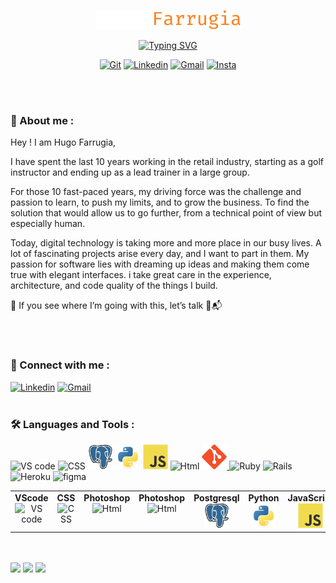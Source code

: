 <p align="center">
  <a href="https://github.com/Farhugz">
    <img src="https://github.com/Farhugz/Farhugz/blob/b24290a1dd8e9387b490962565fea0d30658075b/1342.png" alt="Hugo Farrugia" /></a>
</p>

<p align="center">
<a href="https://git.io/typing-svg"><img src="https://readme-typing-svg.herokuapp.com?font=Fira+Code&size=24&pause=1000&color=F78729&center=true&vCenter=true&width=635&lines=Full-Stack+web+and+app+developer;Always+learning+new+things;Simply+passionate+.+.+." alt="Typing SVG" /></a>
</p>
<p align="center">
  <a href="https://github.com/Farhugz"><img width="32px" alt="Git" title="Github repo" src="https://i.imgur.com/AFYSu4X.png"></a>
  <a href="https://www.linkedin.com/in/hugo-farrugia/"><img width="32px" alt="Linkedin" title="Linkedin acc" src="https://i.imgur.com/xabyymZ.png"></a>
  <a href="https://mail.google.com/mail/?view=cm&fs=1&to=farhugzdev@gmail.com"><img width="32px" alt="Gmail" title="Gmail acc" src="https://i.imgur.com/if3C5r0.png"></a>
  <a href="https://www.instagram.com/yughugs/?hl=en"><img width="32px" alt="Insta" title="Instagram acc" src="https://i.imgur.com/xuwb9sS.png"></a>
</p>  

<br />
<br />

<h3>🔎 About me :</h3>
<p> Hey ! I am Hugo Farrugia,

I have spent the last 10 years working in the retail industry, starting as a golf instructor and ending up as a lead trainer in a large group.

For those 10 fast-paced years, my driving force was the challenge and passion to learn, to push my limits, and to grow the business.
To find the solution that would allow us to go further, from a technical point of view but especially human.

Today, digital technology is taking more and more place in our busy lives. A lot of fascinating projects arise every day, and I want to part in them.
My passion for software lies with dreaming up ideas and making them come true with elegant interfaces. i take great care in the experience, architecture, and code quality of the things I build.

👀 If you see where I’m going with this, let’s talk 🙂📬</p>

<br />
<br />

<h3>📧 Connect with me :</h3>
<a href="https://www.linkedin.com/in/hugo-farrugia/"><img width="32px" alt="Linkedin" title="Linkedin acc" src="https://i.imgur.com/xabyymZ.png"></a>
<a href="https://mail.google.com/mail/?view=cm&fs=1&to=farhugzdev@gmail.com"><img width="32px" alt="Gmail" title="Gmail acc" src="https://i.imgur.com/if3C5r0.png"></a> 

<br />
<br />

<h3>🛠 Languages and Tools :</h3>
<p>
  <img src="https://img.icons8.com/fluent/48/000000/visual-studio-code-2019.png" alt="VS code" width="40" height="40"/>
  <img src="https://img.icons8.com/color/48/000000/css3.png" alt="CSS" width="40" height="40"/>
  <img src="https://raw.githubusercontent.com/devicons/devicon/master/icons/postgresql/postgresql-original.svg" alt="Postgresql" width="40" height="40"/>
  <img src="https://raw.githubusercontent.com/devicons/devicon/master/icons/python/python-original.svg" alt="Python" width="40" height="40"/></a>
  <img src="https://raw.githubusercontent.com/devicons/devicon/master/icons/javascript/javascript-original.svg" alt="Javascript" width="40" height="40"/>
  <img src="https://img.icons8.com/color/48/000000/html-5--v1.png" alt="Html" width="40" height="40"/>
  <a href="https://github.com/Farhugz" >
     <img src="https://raw.githubusercontent.com/devicons/devicon/master/icons/git/git-original.svg" alt="Git" width="40" height="40"/>
  </a>
  <img src="https://img.icons8.com/color/48/000000/ruby-programming-language.png" alt="Ruby" width="40" height="40"/>
  <img src="https://upload.wikimedia.org/wikipedia/commons/1/16/Ruby_on_Rails-logo.png" alt="Rails" width="40" height="40" />
  <img src="https://img.icons8.com/color/48/000000/heroku.png" alt="Heroku" width="40" height="40"/>
  <img src="https://i.imgur.com/eavyZif.png" alt="figma" width="40" height="40" />
</p>  


<table width="640px">
    <tbody>
        <tr valign="top">
            <td width="80px" align="center">
            <span><strong>VScode</strong></span><br>
            <img src="https://img.icons8.com/fluent/48/000000/visual-studio-code-2019.png" alt="VS code" width="40" height="40"/>
            </td>
            <td width="80px" align="center">
            <span><strong>CSS</strong></span><br>
            <img src="https://img.icons8.com/color/48/000000/css3.png" alt="CSS" width="40" height="40"/>
            </td>
            <td width="80px" align="center">
            <span><strong>Photoshop</strong></span><br>
            <img src="https://cdn.jsdelivr.net/gh/devicons/devicon/icons/photoshop/photoshop-plain.svg" alt="Html" width="40" height="40"/>
            </td>
            <td width="80px" align="center">
            <span><strong>Photoshop</strong></span><br>
            <img src="https://cdn.jsdelivr.net/gh/devicons/devicon/icons/mysql/mysql-original-wordmark.svg" alt="Html" width="40" height="40"/>
            </td>  
            <td width="80px" align="center">
            <span><strong>Postgresql</strong></span><br>
            <img src="https://raw.githubusercontent.com/devicons/devicon/master/icons/postgresql/postgresql-original.svg" alt="Postgresql" width="40" height="40"/>
            </td>
            <td width="80px" align="center">
            <span><strong>Python</strong></span><br>
            <img src="https://raw.githubusercontent.com/devicons/devicon/master/icons/python/python-original.svg" alt="Python" width="40" height="40"/>
            </td>
            <td width="80px" align="center">
            <span><strong>JavaScript</strong></span><br>
            <img src="https://raw.githubusercontent.com/devicons/devicon/master/icons/javascript/javascript-original.svg" alt="Javascript" width="40" height="40"/>
            </td>
            <td width="80px" align="center">
            <span><strong>HTML5</strong></span><br>
            <img src="https://img.icons8.com/color/48/000000/html-5--v1.png" alt="Html" width="40" height="40"/>
            </td>
            <td width="80px" align="center">
            <span><strong>Illustrator</strong></span><br>
            <img src="https://cdn.jsdelivr.net/gh/devicons/devicon/icons/illustrator/illustrator-plain.svg" alt="Html" width="40" height="40"/>
            </td>
            <td width="80px" align="center">
            <span><strong>Git</strong></span><br>
            <a href="https://github.com/Farhugz" >
              <img src="https://raw.githubusercontent.com/devicons/devicon/master/icons/git/git-original.svg" alt="Git" width="40" height="40"/>
            </a>
            </td>
            <td width="80px" align="center">
            <span><strong>Ruby</strong></span><br>
            <img src="https://img.icons8.com/color/48/000000/ruby-programming-language.png" alt="Ruby" width="40" height="40"/>
            </td>
            <td width="80px" align="center">
            <span><strong>Rails</strong></span><br>
            <img src="https://upload.wikimedia.org/wikipedia/commons/1/16/Ruby_on_Rails-logo.png" alt="Rails" width="40" height="40" />
            </td>
            <td width="80px" align="center">
            <span><strong>Heroku</strong></span><br>
            <img src="https://img.icons8.com/color/48/000000/heroku.png" alt="Heroku" width="40" height="40"/>
            </td>
            <td width="80px" align="center">
            <span><strong>Figma</strong></span><br>
            <img src="https://i.imgur.com/eavyZif.png" alt="figma" width="40" height="40" />
            </td>
        </tr>
    </tbody>
</table>
<br />
<br />



<img src="https://github-readme-stats.vercel.app/api/top-langs/?username=farhugz&layout=compact" />

<img src="https://github-readme-stats.vercel.app/api?username=farhugz&show_icons=true&theme=codeSTACKr" />
<img src="https://github-readme-streak-stats.herokuapp.com/?user=farhugz"/>
